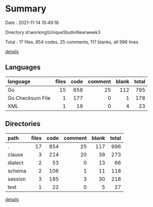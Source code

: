 # Summary

Date : 2021-11-14 10:49:18

Directory d:\working\UniqueStudioNew\week3

Total : 17 files,  854 codes, 25 comments, 117 blanks, all 996 lines

[details](details.md)

## Languages
| language | files | code | comment | blank | total |
| :--- | ---: | ---: | ---: | ---: | ---: |
| Go | 15 | 658 | 25 | 112 | 795 |
| Go Checksum File | 1 | 177 | 0 | 1 | 178 |
| XML | 1 | 19 | 0 | 4 | 23 |

## Directories
| path | files | code | comment | blank | total |
| :--- | ---: | ---: | ---: | ---: | ---: |
| . | 17 | 854 | 25 | 117 | 996 |
| clause | 3 | 214 | 20 | 39 | 273 |
| dialect | 2 | 53 | 0 | 13 | 66 |
| schema | 2 | 106 | 1 | 11 | 118 |
| session | 3 | 185 | 3 | 30 | 218 |
| test | 1 | 22 | 0 | 5 | 27 |

[details](details.md)